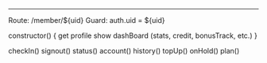 ---
Route: /member/${uid}
Guard: auth.uid = ${uid}

constructor() {
    get profile
    show dashBoard  (stats, credit, bonusTrack, etc.)
}

checkIn()
signout()
status()
account()
history()
topUp()
onHold()
plan()